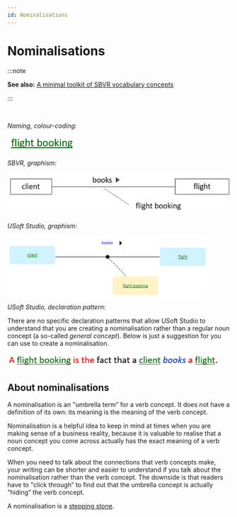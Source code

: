 ```yaml
---
id: Nominalisations
---
```


# Nominalisations


:::note

**See also:** [A minimal toolkit of SBVR vocabulary concepts](/Business_rules/Vocabulary_concepts/A_minimal_toolkit_of_SBVR_vocabulary_concepts.md)

:::

 

*Naming, colour-coding:*

![](./assets/4d652c78-8898-49af-a361-0c4389a4132c.png)

*SBVR, graphism:*

![](./assets/a98ed252-a87c-4cdb-8b9a-489b74a0f074.png)

*USoft Studio, graphism:*

![](./assets/0b17f850-9ed8-4949-b231-683a1dfd3d14.png)

*USoft Studio, declaration pattern:*

There are no specific declaration patterns that allow USoft Studio to understand that you are creating a nominalisation rather than a regular noun concept (a so-called *general concept*). Below is just a suggestion for you can use to create a nominalisation.

![](./assets/62a0d1ae-bd3f-4414-a3fd-211e2917ec31.png)

## About nominalisations

A nominalisation is an "umbrella term” for a verb concept. It does not have a definition of its own: its meaning is the meaning of the verb concept.

Nominalisation is a helpful idea to keep in mind at times when you are making sense of a business reality, because it is valuable to realise that a noun concept you come across actually has the exact meaning of a verb concept.

When you need to talk about the connections that verb concepts make, your writing can be shorter and easier to understand if you talk about the nominalisation rather than the verb concept. The downside is that readers have to "click through” to find out that the umbrella concept is actually "hiding” the verb concept.

A nominalisation is a [stepping stone](/Business_rules/How_to_model_a_vocabulary_successfully/Stepping_stones.md).
